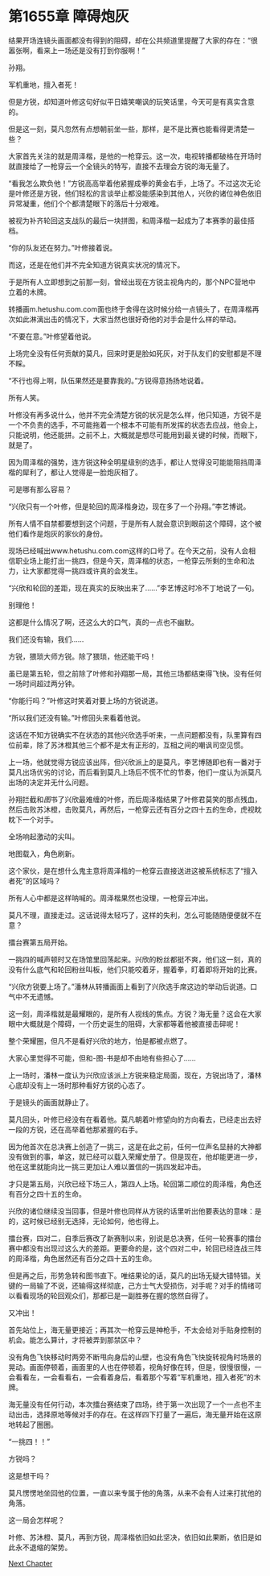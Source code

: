 # 第1655章 障碍炮灰

结果开场连镜头画面都没有得到的阻碍，却在公共频道里提醒了大家的存在：“很嚣张啊，看来上一场还是没有打到你服啊！”

孙翔。

军机重地，擅入者死！

但是方锐，却知道叶修这句好似平日嬉笑嘲讽的玩笑话里，今天可是有真实含意的。

但是这一刻，莫凡忽然有点想朝前坐一些，那样，是不是比赛也能看得更清楚一些？

大家首先关注的就是周泽楷，是他的一枪穿云。这一次，电视转播都破格在开场时就直接给了一枪穿云一个全镜头的特写，直接不去理会方锐的海无量了。

“看我怎么欺负他！”方锐高高举着他紧握成拳的黄金右手，上场了。不过这次无论是叶修还是方锐，他们轻松的言谈举止都没能感染到其他人，兴欣的诸位神色依旧异常凝重，他们个个都清楚眼下的落后十分艰难。

被视为补齐轮回这支战队的最后一块拼图，和周泽楷一起成为了本赛季的最佳搭档。

“你的队友还在努力。”叶修接着说。

而这，还是在他们并不完全知道方锐真实状况的情况下。

于是所有人立即想到之前那一刻，曾经出现在方锐主视角内的，那个NPC营地中立着的木牌。

转播画m.hetushu.com.com面也终于舍得在这时候分给一点镜头了，在周泽楷再次如此淋漓出击的情况下，大家当然也很好奇他的对手会是什么样的举动。

“不要在意。”叶修望着他说。

上场完全没有任何贡献的莫凡，回来时更是脸如死灰，对于队友们的安慰都是不理不睬。

“不行也得上啊，队伍果然还是要靠我的。”方锐得意扬扬地说着。

所有人笑。

叶修没有再多说什么，他并不完全清楚方锐的状况是怎么样，他只知道，方锐不是一个不负责的选手，不可能拖着一个根本不可能有所发挥的状态去应战，他会上，只能说明，他还能拼。之前不上，大概就是想尽可能用到最关键的时候，而眼下，就是了。

因为周泽楷的强势，连方锐这种全明星级别的选手，都让人觉得没可能能阻挡周泽楷的犀利了，都让人觉得是一脸炮灰相了。

可是哪有那么容易？

“兴欣只有一个叶修，但是轮回的周泽楷身边，现在多了一个孙翔。”李艺博说。

所有人情不自禁都要想到这个问题，于是所有人就会意识到眼前这个障碍，这个被他们看作是炮灰的家伙的身份。

现场已经喊出www.hetushu.com.com这样的口号了。在今天之前，没有人会相信职业场上能打出一挑四，但是今天，周泽楷的状态，一枪穿云所剩的生命和法力，让大家都觉得一挑四或许真的会发生。

“兴欣和轮回的差距，现在真实的反映出来了……”李艺博这时冷不丁地说了一句。

别理他！

这都是什么情况了啊，还这么大的口气，真的一点也不幽默。

我们还没有输，我们……

方锐，猥琐大师方锐。除了猥琐，他还能干吗！

虽已是第五轮，但之前除了叶修和孙翔那一局，其他三场都结束得飞快。没有任何一场时间超过两分钟。

“你能行吗？”叶修这时笑着对要上场的方锐说道。

“所以我们还没有输。”叶修回头来看着他说。

这话在不知方锐确实不在状态的其他兴欣选手听来，一点问题都没有，队里算有四位前辈，除了苏沐橙其他三个都不是太有正形的，互相之间的嘲讽司空见惯。

上一场，他就觉得方锐应该出阵，但兴欣派上的是莫凡，李艺博随即也有一番对于莫凡出场优劣的讨论，而后看到莫凡上场后不慌不忙的节奏，他们一度认为派莫凡出场的决定并无什么问题。

孙翔拦截和*图*书了兴欣最难缠的叶修，而后周泽楷结果了叶修君莫笑的那点残血，然后击败苏沐橙，击败莫凡，再然后，一枪穿云还有百分之四十五的生命，虎视眈眈下一个对手。

全场响起激动的尖叫。

地图载入，角色刷新。

这个家伙，是在想什么鬼主意将周泽楷的一枪穿云直接送进这被系统标志了“擅入者死”的区域吗？

所有人心中都是这样呐喊的。周泽楷果然也没理，一枪穿云冲出。

莫凡不理，直接走过。这话说得太轻巧了，这样的失利，怎么可能随随便便就不在意？

擂台赛第五局开始。

一挑四的喊声顿时又在场馆里回荡起来。兴欣的粉丝都挺不爽，他们这一刻，真的没有什么底气和轮回粉丝叫板，他们只能咬着牙，握着拳，盯着即将开始的比赛。

“兴欣方锐要上场了。”潘林从转播画面上看到了兴欣选手席这边的举动后说道。口气中不无遗憾。

这一刻，周泽楷就是最耀眼的，是所有人视线的焦点。方锐？海无量？这会在大家眼中大概就是个障碍，一个历史诞生的阻碍，大家都等着他被直接击碎呢！

整个荣耀圈，但凡不是看好兴欣的地方，怕是都被点燃了。

大家心里觉得不可能，但和-图-书是却不由地有些担心了……

上一场时，潘林一度认为兴欣应该派上方锐来稳定局面，现在，方锐出场了，潘林心底却没有上一场时那种看好方锐的心态了。

于是镜头的画面就静止了。

莫凡回头，叶修已经没有在看着他。莫凡朝着叶修望向的方向看去，已经走出去好一段的方锐，还在高举着他那紧握的右手。

因为他首次在总决赛上创造了一挑三，这是在此之前，任何一位声名显赫的大神都没有做到的事，单这，就已经可以载入荣耀史册了。但是现在，他却能更进一步，他在这里就能向比一挑三更加让人难以置信的一挑四发起冲击。

才只是第五局，兴欣已经下场三人，第四人上场。轮回第二顺位的周泽楷，角色还有百分之四十五的生命。

兴欣的诸位继续没当回事，但是叶修也同样从方锐的话里听出他要表达的意味：是的，这时候已经别无选择，无论如何，他也得上。

擂台赛，四对二，自季后赛改了新赛制以来，别说是总决赛，任何一轮赛事的擂台赛中都没有出现过这么大的差距。更要命的是，这个四对二中，轮回已经连战三阵的周泽楷，角色居然还有百分之四十五的生命。

但是再之后，形势急转和图书直下。唯结果论的话，莫凡的出场无疑大错特错。关键的一局输了不说，还输得这样彻底，己方士气大受损伤，对手呢？对手的情绪可以看看现场的轮回观众们，那都已是一副胜券在握的悠然自得了。

又冲出！

首先站位上，海无量更接近；再其次一枪穿云是神枪手，不太会给对手贴身控制的机会。能怎么算计，才将被弄到那禁区中？

没有角色飞快移动时两旁不断甩向身后的山壁，也没有角色飞快旋转视角时场景的晃动。画面停顿着，画面里的人也在停顿着，视角好像在转，但是，很慢很慢，一会看看左，一会看看右，一会看着身后，看着那个写着“军机重地，擅入者死”的木牌。

海无量没有任何行动，本次擂台赛结束了四场，终于第一次出现了一个一点也不主动出击，选择原地等候对手的存在。在这样四下打量了一遍后，海无量开始在这原地转起了圈圈。

“一挑四！！”

方锐吗？

这是想干吗？

莫凡愣愣地坐回他的位置，一直以来专属于他的角落，从来不会有人过来打扰他的角落。

这一局会怎样呢？

叶修、苏沐橙、莫凡，再到方锐，周泽楷依旧如此坚决，依旧如此果断，依旧是如此永不退缩的架势。



[Next Chapter](%E7%AC%AC1656%E7%AB%A0%20%E6%9C%89%E6%84%8F%E8%BF%98%E6%98%AF%E5%A4%B1%E8%AF%AF.md)